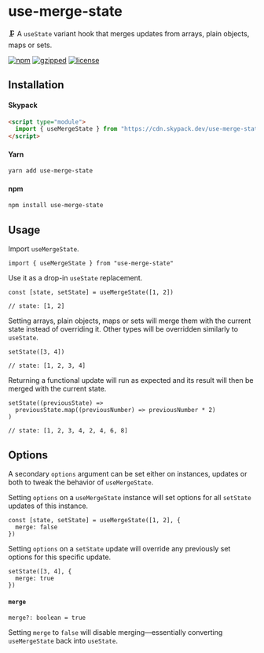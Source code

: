 # use-merge-state

🗜️ A `useState` variant hook that merges updates from arrays, plain objects, maps or sets.

[![npm](https://img.shields.io/npm/v/use-merge-state?color=%2385f)](https://www.npmjs.com/package/use-merge-state) [![gzipped](https://img.shields.io/bundlephobia/minzip/use-merge-state?label=gzipped&color=%23d5e)](https://www.npmjs.com/package/use-merge-state) [![license](https://img.shields.io/github/license/bouchenoiremarc/use-merge-state?color=%23e48)](https://github.com/bouchenoiremarc/use-merge-state/blob/main/LICENSE)

## Installation

#### Skypack

```html
<script type="module">
  import { useMergeState } from "https://cdn.skypack.dev/use-merge-state"
</script>
```

#### Yarn

```sh
yarn add use-merge-state
```

#### npm

```sh
npm install use-merge-state
```

## Usage

Import `useMergeState`.

```tsx
import { useMergeState } from "use-merge-state"
```

Use it as a drop-in `useState` replacement.

```tsx
const [state, setState] = useMergeState([1, 2])

// state: [1, 2]
```

Setting arrays, plain objects, maps or sets will merge them with the current state instead of overriding it. Other types will be overridden similarly to `useState`.

```tsx
setState([3, 4])

// state: [1, 2, 3, 4]
```

Returning a functional update will run as expected and its result will then be merged with the current state.

```tsx
setState((previousState) =>
  previousState.map((previousNumber) => previousNumber * 2)
)

// state: [1, 2, 3, 4, 2, 4, 6, 8]
```

## Options

A secondary `options` argument can be set either on instances, updates or both to tweak the behavior of `useMergeState`.

Setting `options` on a `useMergeState` instance will set options for all `setState` updates of this instance.

```tsx
const [state, setState] = useMergeState([1, 2], {
  merge: false
})
```

Setting `options` on a `setState` update will override any previously set options for this specific update.

```tsx
setState([3, 4], {
  merge: true
})
```

#### `merge`

```tsx
merge?: boolean = true
```

Setting `merge` to `false` will disable merging—essentially converting `useMergeState` back into `useState`.
